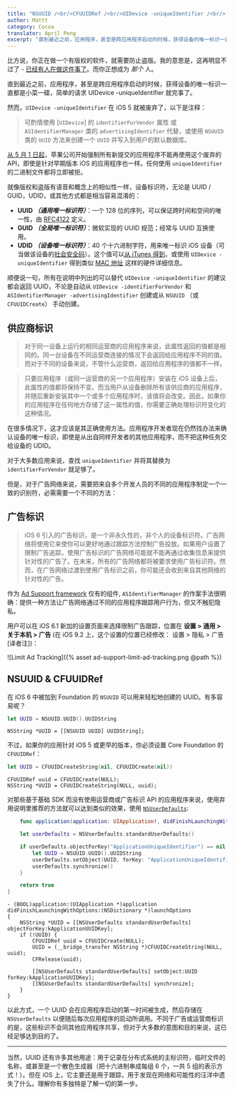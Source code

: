 ```yaml
---
title: "NSUUID /<br/>CFUUIDRef /<br/>UIDevice -uniqueIdentifier /<br/>-identifierForVendor"
author: Mattt
category: Cocoa
translator: April Peng
excerpt: "直到最近之前，应用程序，甚至是跨应用程序启动的时候，获得设备的唯一标识一直都是小菜一碟，简单的请求 UIDevice -uniqueIdentifier 就完事了。"
---
```


比方说，你正在做一个有版权的软件，就需要防止盗版。我的意思是，这再明显不过了 - [已经有人在做这件事了](http://www.fakeblock.com)。而你正想成为 _那个_ 人。

直到最近之前，应用程序，甚至是跨应用程序启动的时候，获得设备的唯一标识一直都是小菜一碟，简单的请求 UIDevice -uniqueIdentifier 就完事了。

然而，`UIDevice -uniqueIdentifier` 在 iOS 5 就被废弃了，以下是注释：

> 可酌情使用 [`UIDevice`] 的 `identifierForVendor` 属性 或 `ASIdentifierManager` 类的 `advertisingIdentifier` 代替，或使用 `NSUUID` 类的 `UUID` 方法来创建一个 `UUID` 并写入到用户的默认数据库。

[从 5 月 1 日起](https://developer.apple.com/news/?id=3212013a)，苹果公司开始强制所有新提交的应用程序不能再使用这个废弃的 API，即使是针对早期版本 iOS 的应用程序也一样。任何使用 `uniqueIdentifier` 的二进制文件都将立即被拒。

就像版权和盗版有语音和概念上的相似性一样，设备标识符，无论是 UUID / GUID，UDID，或其他方式都是相当容易混淆的：

- **UUID _（通用唯一标识符）_**：一个 128 位的序列，可以保证跨时间和空间的唯一性，由 [RFC4122](http://www.ietf.org/rfc/rfc4122.txt) 定义。
- **GUID _（全局唯一标识符）_**：微软实现的 UUID 规范；经常与 UUID 互换使用。
- **UDID _（设备唯一标识符）_**：40 个十六进制字符，用来唯一标识 iOS 设备（可当做该设备的[社会安全码](https://zh.wikipedia.org/wiki/%E7%A4%BE%E6%9C%83%E5%AE%89%E5%85%A8%E8%99%9F%E7%A2%BC)）。这个值可以[从 iTunes 得到](http://whatsmyudid.com)，或使用 `UIDevice -uniqueIdentifier` 得到类似 [MAC 地址](https://en.wikipedia.org/wiki/MAC_address) 这样的硬件详细信息。

顺便说一句，所有在说明中列出的可以替代 `UIDevice -uniqueIdentifier` 的建议都会返回 UUID，不论是自动从 `UIDevice -identifierForVendor` 和 `ASIdentifierManager -advertisingIdentifier` 创建或从 `NSUUID` （或 `CFUUIDCreate`） 手动创建。

## 供应商标识

> 对于同一设备上运行的相同运营商的应用程序来说，此属性返回的值都是相同的。同一台设备在不同运营商连接的情况下会返回给应用程序不同的值。而对于不同的设备来说，不管什么运营商，返回给应用程序的值都不一样。

> 只要应用程序（或同一运营商的另一个应用程序）安装在 iOS 设备上后，此属性的值都将保持不变。而当用户从设备删除所有该供应商的应用程序，并随后重新安装其中一个或多个应用程序时，该值将会改变。因此，如果你的应用程序在任何地方存储了这一属性的值，你需要正确处理标识符变化的这种情况。

在很多情况下，这才应该是其正确使用方法。应用程序开发者现在仍然找办法来确认设备的唯一标识，即使是从出自同样开发者的其他应用程序，而不把这种任务交给设备的 UDID。

对于大多数应用来说，查找 `uniqueIdentifier` 并将其替换为 `identifierForVendor` 就足够了。

但是，对于广告网络来说，需要把来自多个开发人员的不同的应用程序制定一个一致的识别符，必需需要一个不同的方法：

## 广告标识

> iOS 6 引入的广告标识，是一个非永久性的，非个人的设备标识符。广告网络将使用它来使你可以更好地通过跟踪方法控制广告投放。如果用户设置了限制广告追踪，使用广告标识的广告网络可能就不能再通过收集信息来提供针对性的广告了。在未来，所有的广告网络都将被要求使用广告标识符。然而，在广告网络过渡到使用广告标识之前，你可能还会收到来自其他网络的针对性的广告。

作为 [Ad Support framework](https://developer.apple.com/library/ios/#documentation/DeviceInformation/Reference/AdSupport_Framework/_index.html#//apple_ref/doc/uid/TP40012658) 仅有的组件, `ASIdentifierManager` 的作案手法很明确：提供一种方法让广告网络通过不同的应用程序跟踪用户行为，但又不触犯隐私。

用户可以在 iOS 6.1 新加的设置页面来选择限制广告跟踪，位置在 **设置 > 通用 > 关于本机 > 广告** (在 iOS 9.2 上，这个设置的位置已经修改： 设置 > 隐私 > 广告 [译者注])：

![Limit Ad Tracking]({% asset ad-support-limit-ad-tracking.png @path %})

## NSUUID & CFUUIDRef

在 iOS 6 中被加到 Foundation 的 `NSUUID` 可以用来轻松地创建的 UUID。有多容易呢？

```swift
let UUID = NSUUID.UUID().UUIDString
```

```objc
NSString *UUID = [[NSUUID UUID] UUIDString];
```

不过，如果你的应用针对 iOS 5 或更早的版本，你必须设置 Core Foundation 的 `CFUUIDRef`：

```swift
let UUID = CFUUIDCreateString(nil, CFUUIDCreate(nil))
```

```objc
CFUUIDRef uuid = CFUUIDCreate(NULL);
NSString *UUID = CFUUIDCreateString(NULL, uuid);
```

对那些基于基础 SDK 而没有使用运营商或广告标识 API 的应用程序来说，使用弃用说明里推荐的方法就可以达到类似的效果，使用 [`NSUserDefaults`](https://developer.apple.com/library/ios/#documentation/cocoa/reference/foundation/Classes/NSUserDefaults_Class/Reference/Reference.html):

```swift
    func application(application: UIApplication!, didFinishLaunchingWithOptions launchOptions: NSDictionary!) -> Bool {

    let userDefaults = NSUserDefaults.standardUserDefaults()

    if userDefaults.objectForKey("ApplicationUniqueIdentifier") == nil {
        let UUID = NSUUID.UUID().UUIDString
        userDefaults.setObject(UUID, forKey: "ApplicationUniqueIdentifier")
        userDefaults.synchronize()
    }

    return true
}
```

```objc
- (BOOL)application:(UIApplication *)application
didFinishLaunchingWithOptions:(NSDictionary *)launchOptions
{
    NSString *UUID = [[NSUserDefaults standardUserDefaults] objectForKey:kApplicationUUIDKey];
    if (!UUID) {
        CFUUIDRef uuid = CFUUIDCreate(NULL);
        UUID = (__bridge_transfer NSString *)CFUUIDCreateString(NULL, uuid);
        CFRelease(uuid);

        [[NSUserDefaults standardUserDefaults] setObject:UUID forKey:kApplicationUUIDKey];
        [[NSUserDefaults standardUserDefaults] synchronize];
    }
}
```

以此方式，一个 UUID 会在应用程序启动的第一时间被生成，然后存储在 `NSUserDefaults` 以便随后每次应用程序的启动所调用。不同于广告或运营商标识的是，这些标识不会同其他应用程序共享，但对于大多数的意图和目的来说，这已经足够达到目的了。

---

当然，UUID 还有许多其他用途：用于记录在分布式系统的主标识符，临时文件的名称，或甚至是一个散色生成器（把十六进制串成每组 6 个，一共 5 组的表示方式！）。但在 iOS 上，它主要还是用于跟踪，用于发现在网络和可能性的汪洋中遗失了什么。理解你有多独特是了解一切的第一步。
